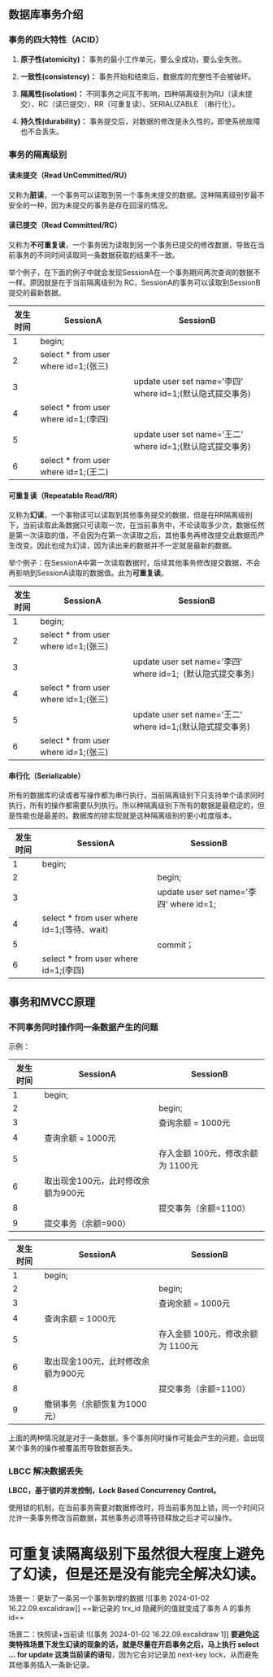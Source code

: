 ## 数据库事务介绍

### 事务的四大特性（ACID）

1. **原子性(atomicity)：** 事务的最小工作单元，要么全成功，要么全失败。
    
2. **一致性(consistency)：** 事务开始和结束后，数据库的完整性不会被破坏。
    
3. **隔离性(isolation)：** 不同事务之间互不影响，四种隔离级别为RU（读未提交）、RC（读已提交）、RR（可重复读）、SERIALIZABLE （串行化）。
    
4. **持久性(durability)：** 事务提交后，对数据的修改是永久性的，即使系统故障也不会丢失。
    

### 事务的隔离级别

#### **读未提交（Read UnCommitted/RU）**

又称为**脏读**，一个事务可以读取到另一个事务未提交的数据。这种隔离级别岁最不安全的一种，因为未提交的事务是存在回滚的情况。

#### **读已提交（Read Committed/RC）**

又称为**不可重复读**，一个事务因为读取到另一个事务已提交的修改数据，导致在当前事务的不同时间读取同一条数据获取的结果不一致。

举个例子，在下面的例子中就会发现SessionA在一个事务期间两次查询的数据不一样。原因就是在于当前隔离级别为 RC，SessionA的事务可以读取到SessionB提交的最新数据。

|**发生时间**|**SessionA**|**SessionB**|
|---|---|---|
|1|begin;||
|2|select * from user where id=1;(张三)||
|3||update user set name='李四' where id=1;(默认隐式提交事务)|
|4|select * from user where id=1;(李四)||
|5||update user set name='王二' where id=1;(默认隐式提交事务)|
|6|select * from user where id=1;(王二)||

#### **可重复读（Repeatable Read/RR）**

又称为**幻读**，一个事物读可以读取到其他事务提交的数据，但是在RR隔离级别下，当前读取此条数据只可读取一次，在当前事务中，不论读取多少次，数据任然是第一次读取的值，不会因为在第一次读取之后，其他事务再修改提交此数据而产生改变。因此也成为幻读，因为读出来的数据并不一定就是最新的数据。

举个例子：在SessionA中第一次读取数据时，后续其他事务修改提交数据，不会再影响到SessionA读取的数据值。此为**可重复读**。

|**发生时间**|**SessionA**|**SessionB**|
|---|---|---|
|1|begin;||
|2|select * from user where id=1;(张三)||
|3||update user set name='李四' where id=1;  (默认隐式提交事务)|
|4|select * from user where id=1;(张三)||
|5||update user set name='王二' where id=1;(默认隐式提交事务)|
|6|select * from user where id=1;(张三)||

#### **串行化（Serializable）**

所有的数据库的读或者写操作都为串行执行，当前隔离级别下只支持单个请求同时执行，所有的操作都需要队列执行。所以种隔离级别下所有的数据是最稳定的，但是性能也是最差的。数据库的锁实现就是这种隔离级别的更小粒度版本。

|**发生时间**|**SessionA**|**SessionB**|
|---|---|---|
|1|begin;||
|2||begin;|
|3||update user set name='李四' where id=1;|
|4|select * from user where id=1;(等待、wait)||
|5||commit；|
|6|select * from user where id=1;(李四)||

## 事务和MVCC原理

### 不同事务同时操作同一条数据产生的问题

示例：

|**发生时间**|**SessionA**|**SessionB**|
|---|---|---|
|1|begin;||
|2||begin;|
|3||查询余额 = 1000元|
|4|查询余额 = 1000元||
|5||存入金额 100元，修改余额为 1100元|
|6|取出现金100元，此时修改余额为900元||
|8||提交事务（余额=1100）|
|9|提交事务（余额=900）||

|**发生时间**|**SessionA**|**SessionB**|
|---|---|---|
|1|begin;||
|2||begin;|
|3||查询余额 = 1000元|
|4|查询余额 = 1000元||
|5||存入金额 100元，修改余额为 1100元|
|6|取出现金100元，此时修改余额为900元||
|8||提交事务（余额=1100）|
|9|撤销事务（余额恢复为1000元）||

上面的两种情况就是对于一条数据，多个事务同时操作可能会产生的问题，会出现某个事务的操作被覆盖而导致数据丢失。

### LBCC 解决数据丢失

**LBCC，基于锁的并发控制，Lock Based Concurrency Control。**

使用锁的机制，在当前事务需要对数据修改时，将当前事务加上锁，同一个时间只允许一条事务修改当前数据，其他事务必须等待锁释放之后才可以操作。



# 可重复读隔离级别下虽然很大程度上避免了幻读，但是还是没有能完全解决幻读。
场景一：更新了一条另一个事务新增的数据
![[事务 2024-01-02 16.22.09.excalidraw]]
==新记录的 trx_id 隐藏列的值就变成了事务 A 的事务 id==

场景二：快照读+当前读
![[事务 2024-01-02 16.22.09.excalidraw 1]]
**要避免这类特殊场景下发生幻读的现象的话，就是尽量在开启事务之后，马上执行 select ... for update 这类当前读的语句**，因为它会对记录加 next-key lock，从而避免其他事务插入一条新记录。

